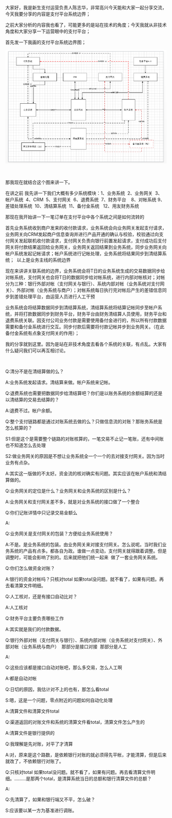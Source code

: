 大家好，我是新生支付运营负责人陈志华，非常高兴今天能和大家一起分享交流，今天我要分享的内容是支付平台系统边界；

之前大家分析的内容我也看了，可能更多的是站在技术的角度；今天我就从非技术角度和大家分享一下运营眼中的支付平台； 

首先发一下我画的支付平台系统边界图； 

![ 平 台 4- 0 支 付 " ](media/8b925fdef25be8dafb4dd676f050490a.png)

 

那我现在就结合这个图来讲一下。

在讲之前 我先讲一下我们大概有多少系统模块：1、业务系统  2、业务网关 
3、帐户系统  4、CRM  5、支付网关  6、退费系统  7、财务平台    8、对帐系统
9、差错处理系统  10、清结算系统  11、备付金系统   12、用友财务系统 

那现在我开始讲一下一笔订单在支付平台中各个系统之间是如何流转的 

首先业务系统收到商户发来的收付款请求，业务系统会向业务网关发起支付请求，业务网关向CRM发起商户信息查询并进行产品开通的确认与校验，校验通过向支付网关发起联机收付款请求，支付网关负责向银行前置发起请求，支付成功后支付网关将付款结果返回给业务网关，业务网关返回结果到业务系统，同步业务网关向帐户系统发起记帐请求；帐户系统进行记帐处理，业务系统将结果同步到清结算系统； 
以上是业务主线的系统边界 

现在来讲讲关联系统的边界，业务系统会将T日的业务系统生成的交易数据同步给对帐系统，支付网关也会将T日的数据同步给对帐系统，进行内部对帐核对；对帐分为三种：银行外部对帐（支付网关与银行）、系统内部对帐（业务系统对支付网关）、外部对帐（业务系统与商户）；对帐系统每日执行完对帐后产生的差错信息同步到差错处理平台，由运营人员进行人工干预 

业务系统会将结算数据同步到清结算系统，清结算系统将结算记帐同步至帐户系统，并将打款数据同步到财务平台，财务平台由财务清结算人员使用，财务平台和退费系统关联。因支付公司业务付款是需要使用备付金进行的，所以所有付款数据需要和备付金系统进行交互。同步付款后需要将付款记帐并步到业务网关。（在此备付金系统有点象支付网关的作用）； 

我的分享就到这里。因为是站在非技术角度去看各个系统的关联，有点乱。大家有什么疑问我们可以再互相讨论。 

 

Q:清分不是在清结算做的么？

A:业务系统发起请求。清结算来做。帐户系统来记帐。

Q:退费系统也需要把数据同步给清结算吧？你们是以账务系统的余额结算的还是以清结算的交易去结算的？

A:退费不过。帐户余额。

Q:整个支付链路都是通过对账系统去做的么？只做信息流的对账？那账务系统是怎么核算的？

S1:但是这个是需要整个链路的对账核算的，一笔交易不止记一笔账，还有中间账也不知道怎么去处理

S2:做业务网关的原因是不想让业务系统全一个一个的去对接支付网关。因为当时业务有点杂。

A:其实这一版做的不太好。资金流的核对确实有问题。其实应该在帐户系统和清结算做的。

Q:业务网关的定位是什么？业务网关和业务系统的区别是什么？

A:业务网关和支付网关差不多，就是对业务系统的接口做了一个整合 

Q:你们记账详情中只记录交易金额么

A:

Q:业务网关是支付网关的包装？方便给业务系统使用？

A:不是。是业务系统的包装。由业务网关来对接支付网关。怎么说呢。当时我们业务系统的产品有点多。都各自为政。谁做一点变动，支付网关就得跟着调整。但是调整时，可能会影响了别的。后来就把他们统一起来 
做了一套业务网关系统。

Q:你们怎么做资金对账？

A:银行的资金对帐吗？只核对total
如果total没问题。就不看了，如果有问题。再去看清算文件明细。

Q:人工核对，还是有接口自动比对？

A:人工核对

Q:财务平台主要负责哪些工作

A:其实就是我们的付款数据。

Q:银行外部对帐（支付网关与银行）、系统内部对帐（业务系统对支付网关）、外部对帐（业务系统与商户） 
那部分是接口对接  那部分是人工

A:

Q:这些应该都是接口自动对账吧，那么多交易，怎么人工啊

A:都是自动对帐

Q:日切的原因，我估计对不上的也有，那怎么看total

S:嗯，这是一个问题，零点附近的问题如何自动化处理

A:清算文件和清算文件total

Q:渠道返回的对账文件和系统的清算文件看total，清算文件怎么产生的

A:清算文件是银行提供的

Q:我理解是先对账，对平了才清算

A:对，原来是这个路数，是依赖银行对账的就必须得先平帐，才能清算，但是后来就改了，不依赖银行对账了。

Q:只核对total
如果total没问题。就不看了，如果有问题。再去看清算文件明细。………是那两个total，是清算系统当日的总额和银行清算文件的总额？

A:

Q:先清算了，如果和银行端又不平，怎么破？

S:应该要以某一方为基准进行调账。

 

